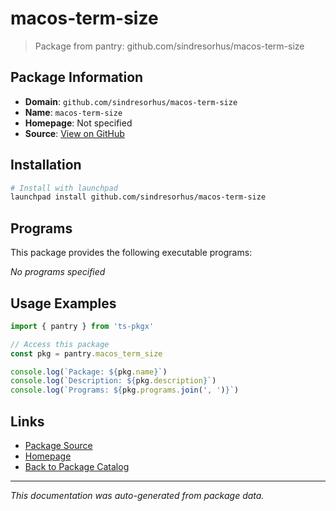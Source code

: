 # macos-term-size

> Package from pantry: github.com/sindresorhus/macos-term-size

## Package Information

- **Domain**: `github.com/sindresorhus/macos-term-size`
- **Name**: `macos-term-size`
- **Homepage**: Not specified
- **Source**: [View on GitHub](https://github.com/pkgxdev/pantry/tree/main/projects/github.com/sindresorhus/macos-term-size/package.yml)

## Installation

```bash
# Install with launchpad
launchpad install github.com/sindresorhus/macos-term-size
```

## Programs

This package provides the following executable programs:

*No programs specified*

## Usage Examples

```typescript
import { pantry } from 'ts-pkgx'

// Access this package
const pkg = pantry.macos_term_size

console.log(`Package: ${pkg.name}`)
console.log(`Description: ${pkg.description}`)
console.log(`Programs: ${pkg.programs.join(', ')}`)
```

## Links

- [Package Source](https://github.com/pkgxdev/pantry/tree/main/projects/github.com/sindresorhus/macos-term-size/package.yml)
- [Homepage](#)
- [Back to Package Catalog](../package-catalog.md)

---

*This documentation was auto-generated from package data.*
